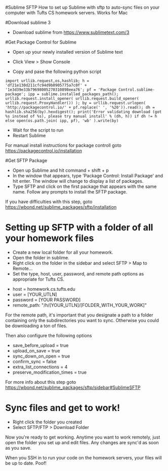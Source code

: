 #Sublime SFTP
How to set up Sublime with sftp to auto-sync files on your computer with Tufts CS homework servers.
Works for Mac

#Download sublime 3
- Download sublime from https://www.sublimetext.com/3

#Get Package Control for Sublime

- Open up your newly installed version of Sublime text
- Click View > Show Console

- Copy and pase the following python script
<pre><code>import urllib.request,os,hashlib; h = 'df21e130d211cfc94d9b0905775a7c0f' + '1e3d39e33b79698005270310898eea76'; pf = 'Package Control.sublime-package'; ipp = sublime.installed_packages_path(); urllib.request.install_opener( urllib.request.build_opener( urllib.request.ProxyHandler()) ); by = urllib.request.urlopen( 'http://packagecontrol.io/' + pf.replace(' ', '%20')).read(); dh = hashlib.sha256(by).hexdigest(); print('Error validating download (got %s instead of %s), please try manual install' % (dh, h)) if dh != h else open(os.path.join( ipp, pf), 'wb' ).write(by)</code></pre>

- Wait for the script to run
- Restart Sublime

For manual install instructions for package controll goto https://packagecontrol.io/installation

#Get SFTP Package
- Open up Sublime and hit command + shift + p
- In the window that appears, type 'Package Control: Install Package' and hit enter. The window will change to display a list of packages.
- Type SFTP and click on the first package that appears with the same name. Follow any prompts to
install the SFTP package.

If you have difficulties with this step, goto https://wbond.net/sublime_packages/sftp/installation

# Setting up SFTP with a folder of all your homework files
- Create a new local folder for all your homework.
- Open the folder in sublime. 
- Right click on the folder in the sidebar and select SFTP > Map to Remote… 
- Set the type, host, user, password, and remote path options as appropriate for Tufts CS. 

* host = homework.cs.tufts.edu
* user = [YOUR_UTLN]
* password = [YOUR PASSWORD]
* remote_path: "/h/[YOUR_UTLN]/[FOLDER_WITH_YOUR_WORK]"

For the remote path, it's important that you designate a path to a folder containing only
the subdirectories you want to sync. Otherwise you could be downloading a ton of files.

Then also configure the following options

- save_before_upload = true
- upload_on_save = true 
- sync_down_on_open = true
- confirm_sync = false
- extra_list_connections = 4
- preserve_modification_times = true

For more info about this step goto https://wbond.net/sublime_packages/sftp/sidebar#SublimeSFTP

# Sync files and get to work!
- Right click the folder you created
- Select SFTP/FTP > Download Folder

Now you're ready to get working. Anytime you want to work remotely, just open the
folder you set up and edit files. Any changes are sync'd as soon as you save. 

When you SSH in to run your code on the homework servers, your files will
be up to date. Poof!

